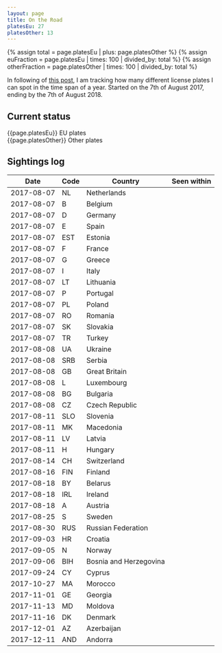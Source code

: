 ```yaml
---
layout: page
title: On the Road
platesEu: 27
platesOther: 13
---
```

{% assign total = page.platesEu | plus: page.platesOther %}
{% assign euFraction = page.platesEu | times: 100 | divided_by: total %}
{% assign otherFraction = page.platesOther | times: 100 | divided_by: total %}

In following of [this post][on-the-road-again], I am tracking how many different license plates I can spot in the time span of a year. Started on the 7th of August 2017, ending by the 7th of August 2018.

## Current status

<div class="progress">
  <div class="progress-bar progress-bar-success progress-bar-striped" role="progressbar" style="width: {{euFraction}}%" aria-valuenow="{{page.platesEu}}" aria-valuemin="0" aria-valuemax="{{total}}">{{page.platesEu}} EU plates</div>
  <div class="progress-bar progress-bar-warning progress-bar-striped" role="progressbar" style="width: {{otherFraction}}%" aria-valuenow="{{page.platesOther}}" aria-valuemin="0" aria-valuemax="{{total}}">{{page.platesOther}} Other plates</div>
</div>

## Sightings log

| Date          | Code | Country                | Seen within |
| ------------- | ---- | ---------------------- | ----------- |
| 2017-08-07    | NL   | Netherlands            |             |
| 2017-08-07    | B    | Belgium                |             |
| 2017-08-07    | D    | Germany                |             |
| 2017-08-07    | E    | Spain                  |             |
| 2017-08-07    | EST  | Estonia                |             |
| 2017-08-07    | F    | France                 |             |
| 2017-08-07    | G    | Greece                 |             |
| 2017-08-07    | I    | Italy                  |             |
| 2017-08-07    | LT   | Lithuania              |             |
| 2017-08-07    | P    | Portugal               |             |
| 2017-08-07    | PL   | Poland                 |             |
| 2017-08-07    | RO   | Romania                |             |
| 2017-08-07    | SK   | Slovakia               |             |
| 2017-08-07    | TR   | Turkey                 |             |
| 2017-08-08    | UA   | Ukraine                |             |
| 2017-08-08    | SRB  | Serbia                 |             |
| 2017-08-08    | GB   | Great Britain          |             |
| 2017-08-08    | L    | Luxembourg             |             |
| 2017-08-08    | BG   | Bulgaria               |             |
| 2017-08-08    | CZ   | Czech Republic         |             |
| 2017-08-11    | SLO  | Slovenia               |             |
| 2017-08-11    | MK   | Macedonia              |             |
| 2017-08-11    | LV   | Latvia                 |             |
| 2017-08-11    | H    | Hungary                |             |
| 2017-08-14    | CH   | Switzerland            |             |
| 2017-08-16    | FIN  | Finland                |             |
| 2017-08-18    | BY   | Belarus                |             |
| 2017-08-18    | IRL  | Ireland                |             |
| 2017-08-18    | A    | Austria                |             |
| 2017-08-25    | S    | Sweden                 |             |
| 2017-08-30    | RUS  | Russian Federation     |             |
| 2017-09-03    | HR   | Croatia                |             |
| 2017-09-05    | N    | Norway                 |             |
| 2017-09-06    | BIH  | Bosnia and Herzegovina |             |
| 2017-09-24    | CY   | Cyprus                 |             |
| 2017-10-27    | MA   | Morocco                |             |
| 2017-11-01    | GE   | Georgia                |             |
| 2017-11-13    | MD   | Moldova                |             |
| 2017-11-16    | DK   | Denmark                |             |
| 2017-12-01    | AZ   | Azerbaijan             |             |
| 2017-12-11    | AND  | Andorra                |             |


[on-the-road-again]: ../2017/08/07/On-the-Road-Again.html "On the Road Again"